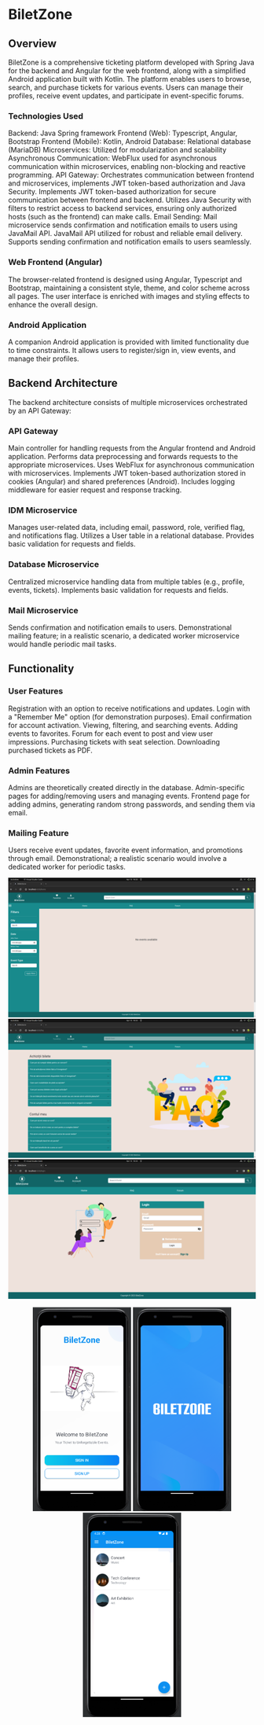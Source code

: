 # BiletZone
## Overview
BiletZone is a comprehensive ticketing platform developed with Spring Java for the backend and Angular for the web frontend, along with a simplified Android application built with Kotlin. The platform enables users to browse, search, and purchase tickets for various events. Users can manage their profiles, receive event updates, and participate in event-specific forums.

### Technologies Used
Backend: Java Spring framework
Frontend (Web): Typescript, Angular, Bootstrap
Frontend (Mobile): Kotlin, Android
Database: Relational database (MariaDB)
Microservices: Utilized for modularization and scalability
Asynchronous Communication: WebFlux used for asynchronous communication within microservices, enabling non-blocking and reactive programming.
API Gateway: Orchestrates communication between frontend and microservices, implements JWT token-based authorization and Java Security.
    Implements JWT token-based authorization for secure communication between frontend and backend.
    Utilizes Java Security with filters to restrict access to backend services, ensuring only authorized hosts (such as the frontend) can make calls.
Email Sending: Mail microservice sends confirmation and notification emails to users using JavaMail API.
    JavaMail API utilized for robust and reliable email delivery.
    Supports sending confirmation and notification emails to users seamlessly.

### Web Frontend (Angular)
The browser-related frontend is designed using Angular, Typescript and Bootstrap, maintaining a consistent style, theme, and color scheme across all pages. The user interface is enriched with images and styling effects to enhance the overall design.

### Android Application
A companion Android application is provided with limited functionality due to time constraints. It allows users to register/sign in, view events, and manage their profiles.

## Backend Architecture
The backend architecture consists of multiple microservices orchestrated by an API Gateway:
### API Gateway
Main controller for handling requests from the Angular frontend and Android application.
Performs data preprocessing and forwards requests to the appropriate microservices.
Uses WebFlux for asynchronous communication with microservices.
Implements JWT token-based authorization stored in cookies (Angular) and shared preferences (Android).
Includes logging middleware for easier request and response tracking.

### IDM Microservice
Manages user-related data, including email, password, role, verified flag, and notifications flag.
Utilizes a User table in a relational database.
Provides basic validation for requests and fields.

### Database Microservice
Centralized microservice handling data from multiple tables (e.g., profile, events, tickets).
Implements basic validation for requests and fields.

### Mail Microservice
Sends confirmation and notification emails to users.
Demonstrational mailing feature; in a realistic scenario, a dedicated worker microservice would handle periodic mail tasks.

## Functionality
### User Features
Registration with an option to receive notifications and updates.
Login with a "Remember Me" option (for demonstration purposes).
Email confirmation for account activation.
Viewing, filtering, and searching events.
Adding events to favorites.
Forum for each event to post and view user impressions.
Purchasing tickets with seat selection.
Downloading purchased tickets as PDF.

### Admin Features
Admins are theoretically created directly in the database.
Admin-specific pages for adding/removing users and managing events.
Frontend page for adding admins, generating random strong passwords, and sending them via email.

### Mailing Feature
Users receive event updates, favorite event information, and promotions through email.
Demonstrational; a realistic scenario would involve a dedicated worker for periodic tasks.

![main image](images/main.png)
![faq image](images/faq.png)
![login image](images/login.png)
<div style="text-align:center;">
    <img src="images/auth.png" alt="main image" width="200"/> 
    <img src="images/logo.png" alt="faq image" width="200"/> 
    <img src="images/main_page.png" alt="login image" width="200"/>
</div>
